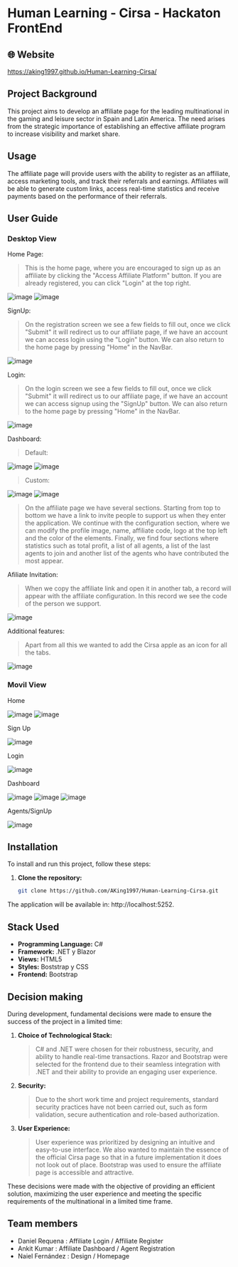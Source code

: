 # Human Learning - Cirsa - Hackaton FrontEnd

## 🌐 Website
https://aking1997.github.io/Human-Learning-Cirsa/

## Project Background

This project aims to develop an affiliate page for the leading multinational in the gaming and leisure sector in Spain and Latin America. The need arises from the strategic importance of establishing an effective affiliate program to increase visibility and market share.

## Usage

The affiliate page will provide users with the ability to register as an affiliate, access marketing tools, and track their referrals and earnings. Affiliates will be able to generate custom links, access real-time statistics and receive payments based on the performance of their referrals.

## User Guide

### Desktop View
Home Page:
>This is the home page, where you are encouraged to sign up as an affiliate by clicking the "Access Affiliate Platform" button. If you are already registered, you can click "Login" at the top right.

![image](https://github.com/AKing1997/Human-Learning-Cirsa/assets/91561216/ce4867fa-31a4-43d9-bfd9-c45fd607a087)
![image](https://github.com/AKing1997/Human-Learning-Cirsa/assets/91561216/81f93ccf-55cf-45c1-8586-3ae3b0c6a1bb)

SignUp:
>On the registration screen we see a few fields to fill out, once we click "Submit" it will redirect us to our affiliate page, if we have an account we can access login using the "Login" button. We can also return to the home page by pressing "Home" in the NavBar.

![image](https://github.com/AKing1997/Human-Learning-Cirsa/assets/91561216/9ff39ced-3144-4b41-8a50-f206435f7a01)

Login:
>On the login screen we see a few fields to fill out, once we click "Submit" it will redirect us to our affiliate page, if we have an account we can access signup using the "SignUp" button. We can also return to the home page by pressing "Home" in the NavBar.

![image](https://github.com/AKing1997/Human-Learning-Cirsa/assets/91561216/f896d8c4-c14f-4b00-aeb5-7883677f5ec9)

Dashboard:
>Default:

![image](https://github.com/AKing1997/Human-Learning-Cirsa/assets/91561216/08c0f29a-c894-401b-a0c4-83ccf97a20b8)
![image](https://github.com/AKing1997/Human-Learning-Cirsa/assets/91561216/5bbc63f2-38f7-4e6e-a8d7-d5089aa5b9b9)
>Custom:

![image](https://github.com/AKing1997/Human-Learning-Cirsa/assets/91561216/353b3c3c-975e-4040-ac1c-1cf755456aa8)
![image](https://github.com/AKing1997/Human-Learning-Cirsa/assets/91561216/277e06a7-9873-4f4a-882f-ee11973bf5a5)
>On the affiliate page we have several sections.
Starting from top to bottom we have a link to invite people to support us when they enter the application. We continue with the configuration section, where we can modify the profile image, name, affiliate code, logo at the top left and the color of the elements. Finally, we find four sections where statistics such as total profit, a list of all agents, a list of the last agents to join and another list of the agents who have contributed the most appear.

Afiliate Invitation:
>When we copy the affiliate link and open it in another tab, a record will appear with the affiliate configuration. In this record we see the code of the person we support.

![image](https://github.com/AKing1997/Human-Learning-Cirsa/assets/91561216/498c4aa5-8a2d-4b83-82ad-8c34679c48bb)

Additional features:
>Apart from all this we wanted to add the Cirsa apple as an icon for all the tabs.

![image](https://github.com/AKing1997/Human-Learning-Cirsa/assets/91561216/1f71a512-6a0a-48b7-a0a1-0d0e553f75f5)

### Movil View
Home

![image](https://github.com/AKing1997/Human-Learning-Cirsa/assets/91979162/55896cf6-5ee9-44e0-888b-a12644ad636d) ![image](https://github.com/AKing1997/Human-Learning-Cirsa/assets/91979162/38e4471a-2bb3-484f-9a4c-242ba7c005b1)

Sign Up

![image](https://github.com/AKing1997/Human-Learning-Cirsa/assets/91979162/1205694a-51e0-46ca-892f-3f0d2164f40e)

Login

![image](https://github.com/AKing1997/Human-Learning-Cirsa/assets/91979162/9096ec6e-2708-413c-a1cb-69dd6ab8c302)

Dashboard

![image](https://github.com/AKing1997/Human-Learning-Cirsa/assets/91979162/6db0c0e9-e314-4188-aa0e-4825fbe55246) ![image](https://github.com/AKing1997/Human-Learning-Cirsa/assets/91979162/85f302e1-4ce5-421b-90d4-0c26b5368f37) ![image](https://github.com/AKing1997/Human-Learning-Cirsa/assets/91979162/4d1be37a-a2e6-439f-82d0-058f74b7e078)

Agents/SignUp

![image](https://github.com/AKing1997/Human-Learning-Cirsa/assets/91979162/45168df7-6a8e-4aeb-a099-c8c1961dc185)

## Installation

To install and run this project, follow these steps:

1. **Clone the repository:**
   ```bash
   git clone https://github.com/AKing1997/Human-Learning-Cirsa.git

The application will be available in: http://localhost:5252.

## Stack Used

- **Programming Language:** C#
- **Framework:** .NET y Blazor
- **Views:** HTML5
- **Styles:** Boststrap y CSS
- **Frontend:** Bootstrap

## Decision making
During development, fundamental decisions were made to ensure the success of the project in a limited time:

1. **Choice of Technological Stack:**
   > C# and .NET were chosen for their robustness, security, and ability to handle real-time transactions. Razor and Bootstrap were selected for the frontend due to their seamless integration with .NET and their ability to provide an engaging user experience.
2. **Security:**
   > Due to the short work time and project requirements, standard security practices have not been carried out, such as form validation, secure authentication and role-based authorization.
3. **User Experience:**
   > User experience was prioritized by designing an intuitive and easy-to-use interface. We also wanted to maintain the essence of the official Cirsa page so that in a future implementation it does not look out of place. Bootstrap was used to ensure the affiliate page is accessible and attractive.

These decisions were made with the objective of providing an efficient solution, maximizing the user experience and meeting the specific requirements of the multinational in a limited time frame.

## Team members
- Daniel Requena   : Affiliate Login / Affiliate Register
- Ankit Kumar      : Affiliate Dashboard / Agent Registration
- Naiel Fernández  : Design / Homepage

